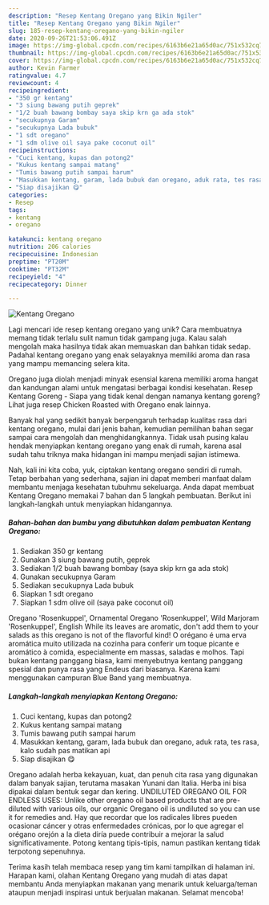 ```yaml
---
description: "Resep Kentang Oregano yang Bikin Ngiler"
title: "Resep Kentang Oregano yang Bikin Ngiler"
slug: 185-resep-kentang-oregano-yang-bikin-ngiler
date: 2020-09-26T21:53:06.491Z
image: https://img-global.cpcdn.com/recipes/6163b6e21a65d0ac/751x532cq70/kentang-oregano-foto-resep-utama.jpg
thumbnail: https://img-global.cpcdn.com/recipes/6163b6e21a65d0ac/751x532cq70/kentang-oregano-foto-resep-utama.jpg
cover: https://img-global.cpcdn.com/recipes/6163b6e21a65d0ac/751x532cq70/kentang-oregano-foto-resep-utama.jpg
author: Kevin Farmer
ratingvalue: 4.7
reviewcount: 4
recipeingredient:
- "350 gr kentang"
- "3 siung bawang putih geprek"
- "1/2 buah bawang bombay saya skip krn ga ada stok"
- "secukupnya Garam"
- "secukupnya Lada bubuk"
- "1 sdt oregano"
- "1 sdm olive oil saya pake coconut oil"
recipeinstructions:
- "Cuci kentang, kupas dan potong2"
- "Kukus kentang sampai matang"
- "Tumis bawang putih sampai harum"
- "Masukkan kentang, garam, lada bubuk dan oregano, aduk rata, tes rasa, kalo sudah pas matikan api"
- "Siap disajikan 😋"
categories:
- Resep
tags:
- kentang
- oregano

katakunci: kentang oregano 
nutrition: 206 calories
recipecuisine: Indonesian
preptime: "PT20M"
cooktime: "PT32M"
recipeyield: "4"
recipecategory: Dinner

---
```



![Kentang Oregano](https://img-global.cpcdn.com/recipes/6163b6e21a65d0ac/751x532cq70/kentang-oregano-foto-resep-utama.jpg)

Lagi mencari ide resep kentang oregano yang unik? Cara membuatnya memang tidak terlalu sulit namun tidak gampang juga. Kalau salah mengolah maka hasilnya tidak akan memuaskan dan bahkan tidak sedap. Padahal kentang oregano yang enak selayaknya memiliki aroma dan rasa yang mampu memancing selera kita.

Oregano juga diolah menjadi minyak esensial karena memiliki aroma hangat dan kandungan alami untuk mengatasi berbagai kondisi kesehatan. Resep Kentang Goreng - Siapa yang tidak kenal dengan namanya kentang goreng? Lihat juga resep Chicken Roasted with Oregano enak lainnya.

Banyak hal yang sedikit banyak berpengaruh terhadap kualitas rasa dari kentang oregano, mulai dari jenis bahan, kemudian pemilihan bahan segar sampai cara mengolah dan menghidangkannya. Tidak usah pusing kalau hendak menyiapkan kentang oregano yang enak di rumah, karena asal sudah tahu triknya maka hidangan ini mampu menjadi sajian istimewa.


Nah, kali ini kita coba, yuk, ciptakan kentang oregano sendiri di rumah. Tetap berbahan yang sederhana, sajian ini dapat memberi manfaat dalam membantu menjaga kesehatan tubuhmu sekeluarga. Anda dapat membuat Kentang Oregano memakai 7 bahan dan 5 langkah pembuatan. Berikut ini langkah-langkah untuk menyiapkan hidangannya.

<!--inarticleads1-->

##### Bahan-bahan dan bumbu yang dibutuhkan dalam pembuatan Kentang Oregano:

1. Sediakan 350 gr kentang
1. Gunakan 3 siung bawang putih, geprek
1. Sediakan 1/2 buah bawang bombay (saya skip krn ga ada stok)
1. Gunakan secukupnya Garam
1. Sediakan secukupnya Lada bubuk
1. Siapkan 1 sdt oregano
1. Siapkan 1 sdm olive oil (saya pake coconut oil)


Oregano &#39;Rosenkuppel&#39;, Ornamental Oregano &#39;Rosenkuppel&#39;, Wild Marjoram &#39;Rosenkuppel&#39;, English While its leaves are aromatic, don&#39;t add them to your salads as this oregano is not of the flavorful kind! O orégano é uma erva aromática muito utilizada na cozinha para conferir um toque picante e aromático à comida, especialmente em massas, saladas e molhos. Tapi bukan kentang panggang biasa, kami menyebutnya kentang panggang spesial dan punya rasa yang Endeus dari biasanya. Karena kami menggunakan campuran Blue Band yang membuatnya. 

<!--inarticleads2-->

##### Langkah-langkah menyiapkan Kentang Oregano:

1. Cuci kentang, kupas dan potong2
1. Kukus kentang sampai matang
1. Tumis bawang putih sampai harum
1. Masukkan kentang, garam, lada bubuk dan oregano, aduk rata, tes rasa, kalo sudah pas matikan api
1. Siap disajikan 😋


Oregano adalah herba kekayuan, kuat, dan penuh cita rasa yang digunakan dalam banyak sajian, terutama masakan Yunani dan Italia. Herba ini bisa dipakai dalam bentuk segar dan kering. UNDILUTED OREGANO OIL FOR ENDLESS USES: Unlike other oregano oil based products that are pre-diluted with various oils, our organic Oregano oil is undiluted so you can use it for remedies and. Hay que recordar que los radicales libres pueden ocasionar cáncer y otras enfermedades crónicas, por lo que agregar el orégano orejón a la dieta diría puede contribuir a mejorar la salud significativamente. Potong kentang tipis-tipis, namun pastikan kentang tidak terpotong sepenuhnya. 

Terima kasih telah membaca resep yang tim kami tampilkan di halaman ini. Harapan kami, olahan Kentang Oregano yang mudah di atas dapat membantu Anda menyiapkan makanan yang menarik untuk keluarga/teman ataupun menjadi inspirasi untuk berjualan makanan. Selamat mencoba!
